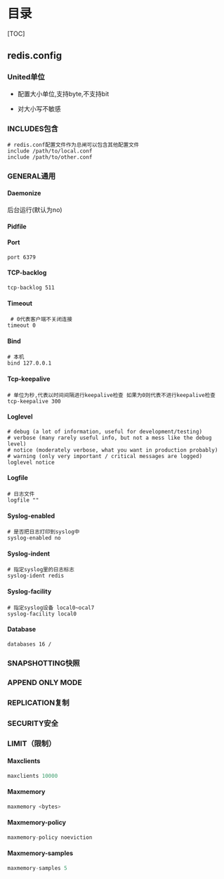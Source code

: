 # 目录

[TOC]

## redis.config

### United单位

- 配置大小单位,支持byte,不支持bit

- 对大小写不敏感

### INCLUDES包含

```shell
# redis.conf配置文件作为总闸可以包含其他配置文件
include /path/to/local.conf
include /path/to/other.conf
```

### GENERAL通用

#### Daemonize

后台运行(默认为no)

#### Pidfile

#### Port

```shell
port 6379
```

#### TCP-backlog

```shell
tcp-backlog 511
```

#### Timeout

```shell
 # 0代表客户端不关闭连接
timeout 0
```

#### Bind

```shell
# 本机
bind 127.0.0.1 
```

#### Tcp-keepalive

```shell
# 单位为秒,代表以时间间隔进行keepalive检查 如果为0则代表不进行keepalive检查
tcp-keepalive 300
```

#### Loglevel

```shell
# debug (a lot of information, useful for development/testing)
# verbose (many rarely useful info, but not a mess like the debug level)
# notice (moderately verbose, what you want in production probably)
# warning (only very important / critical messages are logged)
loglevel notice
```

#### Logfile

```shell
# 日志文件
logfile "" 
```

#### Syslog-enabled

```shell
# 是否把日志打印到syslog中
syslog-enabled no  
```

#### Syslog-indent

```shell
# 指定syslog里的日志标志
syslog-ident redis
```

#### Syslog-facility

```shell
# 指定syslog设备 local0~ocal7
syslog-facility local0
```

#### Database

```shell
databases 16 /
```

### SNAPSHOTTING快照

### APPEND ONLY MODE

### REPLICATION复制

### SECURITY安全

### LIMIT（限制）

#### Maxclients

```java
maxclients 10000
```

#### Maxmemory

```java
maxmemory <bytes>
```

#### Maxmemory-policy

```java
maxmemory-policy noeviction
```

#### Maxmemory-samples

```java
maxmemory-samples 5
```

